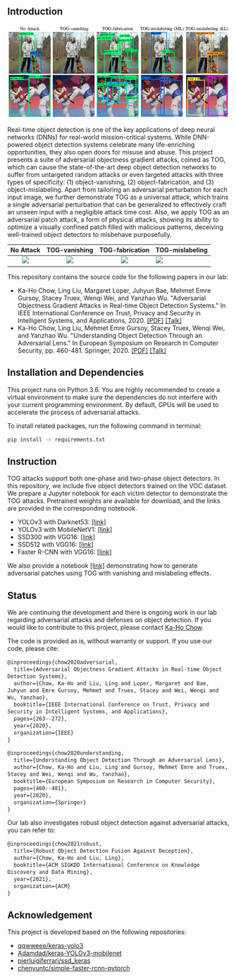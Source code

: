 ## Introduction
![](assets/showcase.png)

Real-time object detection is one of the key applications of deep neural networks (DNNs) for real-world mission-critical systems. While DNN-powered object detection systems celebrate many life-enriching opportunities, they also open doors for misuse and abuse. This project presents a suite of adversarial objectness gradient attacks, coined as TOG, which can cause the state-of-the-art deep object detection networks to suffer from untargeted random attacks or even targeted attacks with three types of specificity: (1) object-vanishing, (2) object-fabrication, and (3) object-mislabeling. Apart from tailoring an adversarial perturbation for each input image, we further demonstrate TOG as a universal attack, which trains a single adversarial perturbation that can be generalized to effectively craft an unseen input with a negligible attack time cost. Also, we apply TOG as an adversarial patch attack, a form of physical attacks, showing its ability to optimize a visually confined patch filled with malicious patterns, deceiving well-trained object detectors to misbehave purposefully. 

| No Attack | TOG-vanishing | TOG-fabrication | TOG-mislabeling |
|:---------:|:-------------:|:---------------:|-----------------|
|![](assets/showcase_benign.gif)|![](assets/showcase_vanish.gif)|![](assets/showcase_fabricate.gif)|![](assets/showcase_mislabel.gif)|

This repository contains the source code for the following papers in our lab:
* Ka-Ho Chow, Ling Liu, Margaret Loper, Juhyun Bae, Mehmet Emre Gursoy, Stacey Truex, Wenqi Wei, and Yanzhao Wu. "Adversarial Objectness Gradient Attacks in Real-time Object Detection Systems." In IEEE International Conference on Trust, Privacy and Security in Intelligent Systems, and Applications, 2020. [[PDF]](https://khchow.com/media/arXiv_TOG.pdf) [[Talk]](http://www.youtube.com/watch?v=acWI5pFNvwg)
* Ka-Ho Chow, Ling Liu, Mehmet Emre Gursoy, Stacey Truex, Wenqi Wei, and Yanzhao Wu. "Understanding Object Detection Through an Adversarial Lens." In European Symposium on Research in Computer Security, pp. 460-481. Springer, 2020. [[PDF]](https://arxiv.org/pdf/2007.05828.pdf) [[Talk]](http://www.youtube.com/watch?v=acWI5pFNvwg)


## Installation and Dependencies
This project runs on Python 3.6. You are highly recommended to create a virtual environment to make sure the dependencies do not interfere with your current programming environment. By default, GPUs will be used to accelerate the process of adversarial attacks. 

To install related packages, run the following command in terminal:
```bash
pip install -r requirements.txt
```

## Instruction
TOG attacks support both one-phase and two-phase object detectors. In this repository, we include five object detectors trained on the VOC dataset. We prepare a Jupyter notebook for each victim detector to demonstrate the TOG attacks. Pretrained weights are available for download, and the links are provided in the corresponding notebook.
* YOLOv3 with Darknet53: [[link]](https://github.com/git-disl/TOG/blob/master/demo_yolov3-d.ipynb)
* YOLOv3 with MobileNetV1: [[link]](https://github.com/git-disl/TOG/blob/master/demo_yolov3-m.ipynb)
* SSD300 with VGG16: [[link]](https://github.com/git-disl/TOG/blob/master/demo_ssd300.ipynb)
* SSD512 with VGG16: [[link]](https://github.com/git-disl/TOG/blob/master/demo_ssd512.ipynb)
* Faster R-CNN with VGG16: [[link]](https://github.com/git-disl/TOG/blob/master/demo_frcnn.ipynb)

We also provide a notebook [[link]](https://github.com/git-disl/TOG/blob/master/demo_patch.ipynb) demonstrating how to generate adversarial patches using TOG with vanishing and mislabeling effects.

## Status
We are continuing the development and there is ongoing work in our lab regarding adversarial attacks and defenses on object detection. If you would like to contribute to this project, please contact [Ka-Ho Chow](https://khchow.com). 

The code is provided as is, without warranty or support. If you use our code, please cite:
```
@inproceedings{chow2020adversarial,
  title={Adversarial Objectness Gradient Attacks in Real-time Object Detection Systems},
  author={Chow, Ka-Ho and Liu, Ling and Loper, Margaret and Bae, Juhyun and Emre Gursoy, Mehmet and Truex, Stacey and Wei, Wenqi and Wu, Yanzhao},
  booktitle={IEEE International Conference on Trust, Privacy and Security in Intelligent Systems, and Applications},
  pages={263--272},
  year={2020},
  organization={IEEE}
}
```

```
@inproceedings{chow2020understanding,
  title={Understanding Object Detection Through an Adversarial Lens},
  author={Chow, Ka-Ho and Liu, Ling and Gursoy, Mehmet Emre and Truex, Stacey and Wei, Wenqi and Wu, Yanzhao},
  booktitle={European Symposium on Research in Computer Security},
  pages={460--481},
  year={2020},
  organization={Springer}
}
```

Our lab also investigates robust object detection against adversarial attacks, you can refer to:
```
@inproceedings{chow2021robust,
  title={Robust Object Detection Fusion Against Deception},
  author={Chow, Ka-Ho and Liu, Ling},
  booktitle={ACM SIGKDD International Conference on Knowledge Discovery and Data Mining},
  year={2021},
  organization={ACM}
}
```

## Acknowledgement
This project is developed based on the following repositories:
* [qqwweee/keras-yolo3](https://github.com/qqwweee/keras-yolo3)
* [Adamdad/keras-YOLOv3-mobilenet](https://github.com/Adamdad/keras-YOLOv3-mobilenet)
* [pierluigiferrari/ssd_keras](https://github.com/pierluigiferrari/ssd_keras)
* [chenyuntc/simple-faster-rcnn-pytorch](https://github.com/chenyuntc/simple-faster-rcnn-pytorch)

